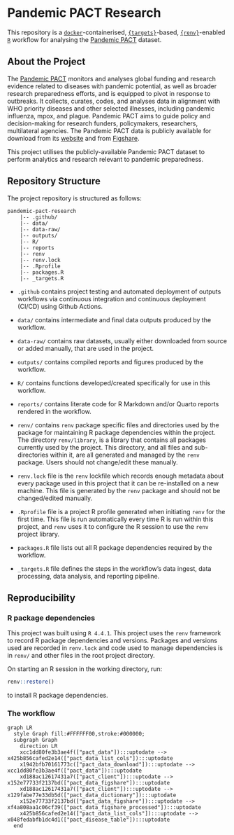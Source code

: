 
<!-- README.md is generated from README.Rmd. Please edit that file -->

# Pandemic PACT Research

<!-- badges: start -->

<!-- badges: end -->

This repository is a
[`docker`](https://www.docker.com/get-started)-containerised,
[`{targets}`](https://docs.ropensci.org/targets/)-based,
[`{renv}`](https://rstudio.github.io/renv/articles/renv.html)-enabled
[`R`](https://cran.r-project.org/) workflow for analysing the [Pandemic
PACT](https://www.pandemicpact.org/) dataset.

## About the Project

The [Pandemic PACT](https://www.pandemicpact.org/) monitors and analyses
global funding and research evidence related to diseases with pandemic
potential, as well as broader research preparedness efforts, and is
equipped to pivot in response to outbreaks. It collects, curates, codes,
and analyses data in alignment with WHO priority diseases and other
selected illnesses, including pandemic influenza, mpox, and plague.
Pandemic PACT aims to guide policy and decision-making for research
funders, policymakers, researchers, multilateral agencies. The Pandemic
PACT data is publicly available for download from its
[website](https://www.pandemicpact.org/) and from
[Figshare](https://portal.sds.ox.ac.uk/pandemicpact).

This project utilises the publicly-available Pandemic PACT dataset to
perform analytics and research relevant to pandemic preparedness.

## Repository Structure

The project repository is structured as follows:

    pandemic-pact-research
        |-- .github/
        |-- data/
        |-- data-raw/
        |-- outputs/
        |-- R/
        |-- reports
        |-- renv
        |-- renv.lock
        |-- .Rprofile
        |-- packages.R
        |-- _targets.R

  - `.github` contains project testing and automated deployment of
    outputs workflows via continuous integration and continuous
    deployment (CI/CD) using Github Actions.

  - `data/` contains intermediate and final data outputs produced by the
    workflow.

  - `data-raw/` contains raw datasets, usually either downloaded from
    source or added manually, that are used in the project.

  - `outputs/` contains compiled reports and figures produced by the
    workflow.

  - `R/` contains functions developed/created specifically for use in
    this workflow.

  - `reports/` contains literate code for R Markdown and/or Quarto
    reports rendered in the workflow.

  - `renv/` contains `renv` package specific files and directories used
    by the package for maintaining R package dependencies within the
    project. The directory `renv/library`, is a library that contains
    all packages currently used by the project. This directory, and all
    files and sub-directories within it, are all generated and managed
    by the `renv` package. Users should not change/edit these manually.

  - `renv.lock` file is the `renv` lockfile which records enough
    metadata about every package used in this project that it can be
    re-installed on a new machine. This file is generated by the `renv`
    package and should not be changed/edited manually.

  - `.Rprofile` file is a project R profile generated when initiating
    `renv` for the first time. This file is run automatically every time
    R is run within this project, and `renv` uses it to configure the R
    session to use the `renv` project library.

  - `packages.R` file lists out all R package dependencies required by
    the workflow.

  - `_targets.R` file defines the steps in the workflow’s data ingest,
    data processing, data analysis, and reporting pipeline.

## Reproducibility

### R package dependencies

This project was built using `R 4.4.1`. This project uses the `renv`
framework to record R package dependencies and versions. Packages and
versions used are recorded in `renv.lock` and code used to manage
dependencies is in `renv/` and other files in the root project
directory.

On starting an R session in the working directory, run:

``` r
renv::restore()
```

to install R package dependencies.

### The workflow

``` mermaid
graph LR
  style Graph fill:#FFFFFF00,stroke:#000000;
  subgraph Graph
    direction LR
    xcc1dd80fe3b3ae4f(["pact_data"]):::uptodate --> x425b856cafed2e14(["pact_data_list_cols"]):::uptodate
    x1942bfb70161773c(["pact_data_download"]):::uptodate --> xcc1dd80fe3b3ae4f(["pact_data"]):::uptodate
    xd188ac12617431a7(["pact_client"]):::uptodate --> x152e77733f2137bd(["pact_data_figshare"]):::uptodate
    xd188ac12617431a7(["pact_client"]):::uptodate --> x129fabe77e33db5d(["pact_data_dictionary"]):::uptodate
    x152e77733f2137bd(["pact_data_figshare"]):::uptodate --> xf4a808aa1c06cf39(["pact_data_figshare_processed"]):::uptodate
    x425b856cafed2e14(["pact_data_list_cols"]):::uptodate --> x048fedabfb1dc4d1(["pact_disease_table"]):::uptodate
  end
```
